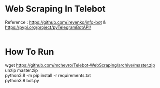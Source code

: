 # Web Scraping In Telebot
Reference : https://github.com/irevenko/info-bot & https://pypi.org/project/pyTelegramBotAPI/
<br>
<br>
# How To Run 
wget https://github.com/mchevro/Telebot-WebScraping/archive/master.zip 
<br>
unzip master.zip
<br>
python3.8 -m pip install -r requirements.txt
<br>
python3.8 bot.py
